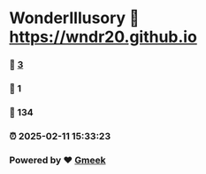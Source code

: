 # WonderIllusory :link: https://wndr20.github.io 
### :page_facing_up: [3](https://wndr20.github.io/tag.html) 
### :speech_balloon: 1 
### :hibiscus: 134 
### :alarm_clock: 2025-02-11 15:33:23 
### Powered by :heart: [Gmeek](https://github.com/Meekdai/Gmeek)
